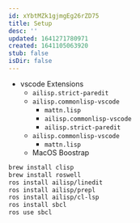 ```yaml
---
id: xYbtMZk1gjmgEg26rZD75
title: Setup
desc: ''
updated: 1641271780971
created: 1641105063920
stub: false
isDir: false
---
```


- vscode Extensions
  - `ailisp.strict-paredit`
  - `ailisp.commonlisp-vscode`
    - `mattn.lisp`
    - `ailisp.commonlisp-vscode`
    - `ailisp.strict-paredit`
  - `ailisp.commonlisp-vscode`
    - `mattn.lisp`
  - MacOS Boostrap

```bash
brew install clisp
brew install roswell
ros install ailisp/linedit
ros install ailisp/prepl
ros install ailisp/cl-lsp
ros install sbcl
ros use sbcl
```
